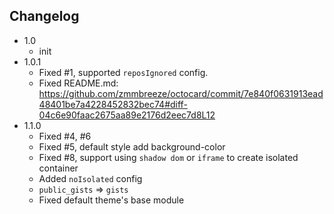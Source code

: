 Changelog
---

- 1.0
    * init
- 1.0.1
    * Fixed #1, supported `reposIgnored` config.
    * Fixed README.md: https://github.com/zmmbreeze/octocard/commit/7e840f0631913ead48401be7a4228452832bec74#diff-04c6e90faac2675aa89e2176d2eec7d8L12
- 1.1.0
    * Fixed #4, #6
    * Fixed #5, default style add background-color
    * Fixed #8, support using `shadow dom` or `iframe` to create isolated container
    * Added `noIsolated` config
    * `public_gists` => `gists`
    * Fixed default theme's base module
